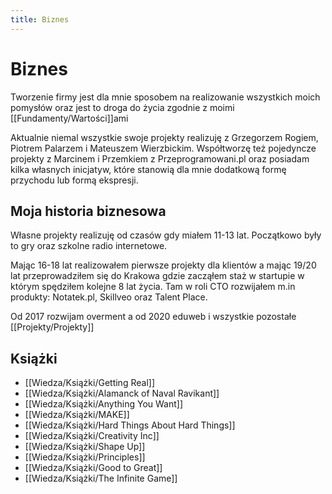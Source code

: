 ```yaml
---
title: Biznes
---
```


# Biznes
Tworzenie firmy jest dla mnie sposobem na realizowanie wszystkich moich pomysłów oraz jest to droga do życia zgodnie z moimi [[Fundamenty/Wartości]]ami 

Aktualnie niemal wszystkie swoje projekty realizuję z Grzegorzem Rogiem, Piotrem Palarzem i Mateuszem Wierzbickim. Współtworzę też pojedyncze projekty z Marcinem i Przemkiem z Przeprogramowani.pl oraz posiadam kilka własnych inicjatyw, które stanowią dla mnie dodatkową formę przychodu lub formą ekspresji.

## Moja historia biznesowa

Własne projekty realizuję od czasów gdy miałem 11-13 lat. Początkowo były to gry oraz szkolne radio internetowe. 

Mając 16-18 lat realizowałem pierwsze projekty dla klientów a mając 19/20 lat przeprowadziłem się do Krakowa gdzie zacząłem staż w startupie w którym spędziłem kolejne 8 lat życia. Tam w roli CTO rozwijałem m.in produkty: Notatek.pl, Skillveo oraz Talent Place. 

Od 2017 rozwijam overment a od 2020 eduweb i wszystkie pozostałe [[Projekty/Projekty]]

## Książki

- [[Wiedza/Książki/Getting Real]]
- [[Wiedza/Książki/Alamanck of Naval Ravikant]]
- [[Wiedza/Książki/Anything You Want]]
- [[Wiedza/Książki/MAKE]]
- [[Wiedza/Książki/Hard Things About Hard Things]]
- [[Wiedza/Książki/Creativity Inc]]
- [[Wiedza/Książki/Shape Up]]
- [[Wiedza/Książki/Principles]]
- [[Wiedza/Książki/Good to Great]]
- [[Wiedza/Książki/The Infinite Game]]
